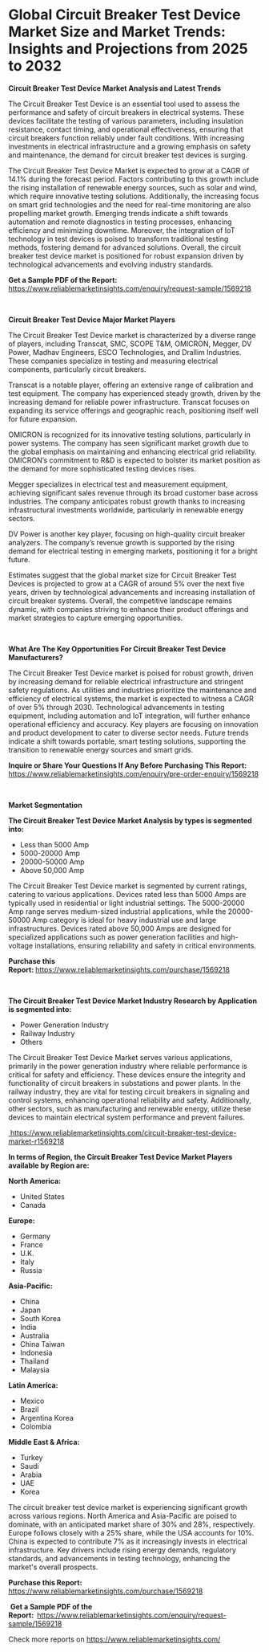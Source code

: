 <p><h1>Global Circuit Breaker Test Device Market Size and Market Trends: Insights and Projections from 2025 to 2032</h1></p><p><strong>Circuit Breaker Test Device Market Analysis and Latest Trends</strong></p>
<p><p>The Circuit Breaker Test Device is an essential tool used to assess the performance and safety of circuit breakers in electrical systems. These devices facilitate the testing of various parameters, including insulation resistance, contact timing, and operational effectiveness, ensuring that circuit breakers function reliably under fault conditions. With increasing investments in electrical infrastructure and a growing emphasis on safety and maintenance, the demand for circuit breaker test devices is surging.</p><p>The Circuit Breaker Test Device Market is expected to grow at a CAGR of 14.1% during the forecast period. Factors contributing to this growth include the rising installation of renewable energy sources, such as solar and wind, which require innovative testing solutions. Additionally, the increasing focus on smart grid technologies and the need for real-time monitoring are also propelling market growth. Emerging trends indicate a shift towards automation and remote diagnostics in testing processes, enhancing efficiency and minimizing downtime. Moreover, the integration of IoT technology in test devices is poised to transform traditional testing methods, fostering demand for advanced solutions. Overall, the circuit breaker test device market is positioned for robust expansion driven by technological advancements and evolving industry standards.</p></p>
<p><strong>Get a Sample PDF of the Report:&nbsp;</strong> <a href="https://www.reliablemarketinsights.com/enquiry/request-sample/1569218?utm_campaign=2129&utm_medium=2&utm_source=Github&utm_content=ia&utm_term=18022025&utm_id=circuit-breaker-test-device">https://www.reliablemarketinsights.com/enquiry/request-sample/1569218</a></p>
<p>&nbsp;</p>
<p><strong>Circuit Breaker Test Device Major Market Players</strong></p>
<p><p>The Circuit Breaker Test Device market is characterized by a diverse range of players, including Transcat, SMC, SCOPE T&M, OMICRON, Megger, DV Power, Madhav Engineers, ESCO Technologies, and Drallim Industries. These companies specialize in testing and measuring electrical components, particularly circuit breakers.</p><p>Transcat is a notable player, offering an extensive range of calibration and test equipment. The company has experienced steady growth, driven by the increasing demand for reliable power infrastructure. Transcat focuses on expanding its service offerings and geographic reach, positioning itself well for future expansion.</p><p>OMICRON is recognized for its innovative testing solutions, particularly in power systems. The company has seen significant market growth due to the global emphasis on maintaining and enhancing electrical grid reliability. OMICRON’s commitment to R&D is expected to bolster its market position as the demand for more sophisticated testing devices rises.</p><p>Megger specializes in electrical test and measurement equipment, achieving significant sales revenue through its broad customer base across industries. The company anticipates robust growth thanks to increasing infrastructural investments worldwide, particularly in renewable energy sectors.</p><p>DV Power is another key player, focusing on high-quality circuit breaker analyzers. The company’s revenue growth is supported by the rising demand for electrical testing in emerging markets, positioning it for a bright future.</p><p>Estimates suggest that the global market size for Circuit Breaker Test Devices is projected to grow at a CAGR of around 5% over the next five years, driven by technological advancements and increasing installation of circuit breaker systems. Overall, the competitive landscape remains dynamic, with companies striving to enhance their product offerings and market strategies to capture emerging opportunities.</p></p>
<p>&nbsp;</p>
<p><strong>What Are The Key Opportunities For Circuit Breaker Test Device Manufacturers?</strong></p>
<p><p>The Circuit Breaker Test Device market is poised for robust growth, driven by increasing demand for reliable electrical infrastructure and stringent safety regulations. As utilities and industries prioritize the maintenance and efficiency of electrical systems, the market is expected to witness a CAGR of over 5% through 2030. Technological advancements in testing equipment, including automation and IoT integration, will further enhance operational efficiency and accuracy. Key players are focusing on innovation and product development to cater to diverse sector needs. Future trends indicate a shift towards portable, smart testing solutions, supporting the transition to renewable energy sources and smart grids.</p></p>
<p><strong>Inquire or Share Your Questions If Any Before Purchasing This Report:</strong> <a href="https://www.reliablemarketinsights.com/enquiry/pre-order-enquiry/1569218?utm_campaign=2129&utm_medium=2&utm_source=Github&utm_content=ia&utm_term=18022025&utm_id=circuit-breaker-test-device">https://www.reliablemarketinsights.com/enquiry/pre-order-enquiry/1569218</a></p>
<p>&nbsp;</p>
<p><strong>Market Segmentation</strong></p>
<p><strong>The Circuit Breaker Test Device Market Analysis by types is segmented into:</strong></p>
<p><ul><li>Less than 5000 Amp</li><li>5000-20000 Amp</li><li>20000-50000 Amp</li><li>Above 50,000 Amp</li></ul></p>
<p><p>The Circuit Breaker Test Device market is segmented by current ratings, catering to various applications. Devices rated less than 5000 Amps are typically used in residential or light industrial settings. The 5000-20000 Amp range serves medium-sized industrial applications, while the 20000-50000 Amp category is ideal for heavy industrial use and large infrastructures. Devices rated above 50,000 Amps are designed for specialized applications such as power generation facilities and high-voltage installations, ensuring reliability and safety in critical environments.</p></p>
<p><strong>Purchase this Report:&nbsp;</strong><a href="https://www.reliablemarketinsights.com/purchase/1569218?utm_campaign=2129&utm_medium=2&utm_source=Github&utm_content=ia&utm_term=18022025&utm_id=circuit-breaker-test-device">https://www.reliablemarketinsights.com/purchase/1569218</a></p>
<p>&nbsp;</p>
<p><strong>The Circuit Breaker Test Device Market Industry Research by Application is segmented into:</strong></p>
<p><ul><li>Power Generation Industry</li><li>Railway Industry</li><li>Others</li></ul></p>
<p><p>The Circuit Breaker Test Device Market serves various applications, primarily in the power generation industry where reliable performance is critical for safety and efficiency. These devices ensure the integrity and functionality of circuit breakers in substations and power plants. In the railway industry, they are vital for testing circuit breakers in signaling and control systems, enhancing operational reliability and safety. Additionally, other sectors, such as manufacturing and renewable energy, utilize these devices to maintain electrical system performance and prevent failures.</p></p>
<p><a href="https://www.reliablemarketinsights.com/circuit-breaker-test-device-market-r1569218?utm_campaign=2129&utm_medium=2&utm_source=Github&utm_content=ia&utm_term=18022025&utm_id=circuit-breaker-test-device">&nbsp;https://www.reliablemarketinsights.com/circuit-breaker-test-device-market-r1569218</a></p>
<p><strong>In terms of Region, the Circuit Breaker Test Device Market Players available by Region are:</strong></p>
<p>
    <p> <strong> North America: </strong>
        <ul>
            <li>United States</li>
            <li>Canada</li>
        </ul>
        </p> 
    <p> <strong> Europe: </strong>
        <ul>
            <li>Germany</li>
            <li>France</li>
            <li>U.K.</li>
            <li>Italy</li>
            <li>Russia</li>
        </ul>
        </p> 
    <p> <strong> Asia-Pacific: </strong>
        <ul>
            <li>China</li>
            <li>Japan</li>
            <li>South Korea</li>
            <li>India</li>
            <li>Australia</li>
            <li>China Taiwan</li>
            <li>Indonesia</li>
            <li>Thailand</li>
            <li>Malaysia</li>
        </ul>
        </p> 
    <p> <strong> Latin America: </strong>
        <ul>
            <li>Mexico</li>
            <li>Brazil</li>
            <li>Argentina Korea</li>
            <li>Colombia</li>
        </ul>
        </p> 
    <p> <strong> Middle East & Africa: </strong>
        <ul>
            <li>Turkey</li>
            <li>Saudi</li>
            <li>Arabia</li>
            <li>UAE</li>
            <li>Korea</li>
        </ul>
    </p>
    </p>
<p><p>The circuit breaker test device market is experiencing significant growth across various regions. North America and Asia-Pacific are poised to dominate, with an anticipated market share of 30% and 28%, respectively. Europe follows closely with a 25% share, while the USA accounts for 10%. China is expected to contribute 7% as it increasingly invests in electrical infrastructure. Key drivers include rising energy demands, regulatory standards, and advancements in testing technology, enhancing the market's overall prospects.</p></p>
<p><strong>Purchase this Report: </strong><a href="https://www.reliablemarketinsights.com/purchase/1569218?utm_campaign=2129&utm_medium=2&utm_source=Github&utm_content=ia&utm_term=18022025&utm_id=circuit-breaker-test-device">https://www.reliablemarketinsights.com/purchase/1569218</a></p>
<p>&nbsp;<strong>Get a Sample PDF of the Report:&nbsp;&nbsp;</strong><a href="https://www.reliablemarketinsights.com/enquiry/request-sample/1569218?utm_campaign=2129&utm_medium=2&utm_source=Github&utm_content=ia&utm_term=18022025&utm_id=circuit-breaker-test-device">https://www.reliablemarketinsights.com/enquiry/request-sample/1569218</a></p>
<p><strong></strong></p>
<p>Check more reports on <a href="https://www.reliablemarketinsights.com/?utm_campaign=2129&utm_medium=2&utm_source=Github&utm_content=ia&utm_term=18022025&utm_id=circuit-breaker-test-device">https://www.reliablemarketinsights.com/</a></p>